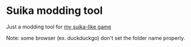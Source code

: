 # Suika modding tool  
Just a modding tool for [my suika-like game](https://github.com/R1nge/Suika)

Note: some browser (ex. duckduckgo) don't set the folder name properly.  
